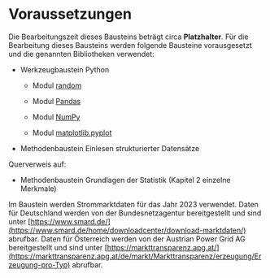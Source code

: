 # Voraussetzungen
Die Bearbeitungszeit dieses Bausteins beträgt circa **Platzhalter**. Für die Bearbeitung dieses Bausteins werden folgende Bausteine vorausgesetzt und die genannten Bibliotheken verwendet:

- Werkzeugbaustein Python

  - Modul [random](https://docs.python.org/3/library/random.html)
  
  - Modul [Pandas](https://pypi.org/project/pandas/)

  - Modul [NumPy](https://numpy.org/)

  - Modul [matplotlib.pyplot](https://matplotlib.org/3.5.3/api/_as_gen/matplotlib.pyplot.html)

- Methodenbaustein Einlesen strukturierter Datensätze

Querverweis auf: 

  - Methodenbaustein Grundlagen der Statistik (Kapitel 2 einzelne Merkmale)

Im Baustein werden Strommarktdaten für das Jahr 2023 verwendet. Daten für Deutschland werden von der Bundesnetzagentur bereitgestellt und sind unter [https://www.smard.de/](https://www.smard.de/home/downloadcenter/download-marktdaten/) abrufbar. Daten für Österreich werden von der Austrian Power Grid AG bereitgestellt und sind unter [https://markttransparenz.apg.at/](https://markttransparenz.apg.at/de/markt/Markttransparenz/erzeugung/Erzeugung-pro-Typ) abrufbar.